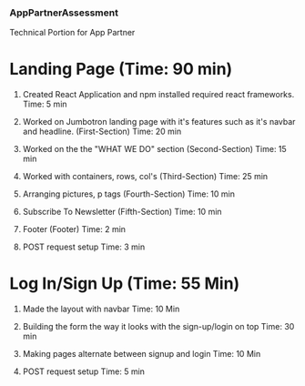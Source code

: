 ### AppPartnerAssessment
Technical Portion for App Partner


# Landing Page (Time: 90 min)

1. Created React Application and npm installed required react frameworks.
   Time: 5 min

2. Worked on Jumbotron landing page with it's features such as it's navbar and headline. (First-Section)
   Time: 20 min
   
3. Worked on the the "WHAT WE DO" section (Second-Section)
   Time: 15 min
 
4. Worked with containers, rows, col's (Third-Section)
   Time: 25 min
   
5. Arranging pictures, p tags (Fourth-Section)
   Time: 10 min
   
6. Subscribe To Newsletter (Fifth-Section)
   Time: 10 min
   
7. Footer (Footer)
   Time: 2 min
   
4. POST request setup
   Time: 3 min
   
# Log In/Sign Up (Time: 55 Min)

1. Made the layout with navbar
   Time: 10 Min

2. Building the form the way it looks with the sign-up/login on top
   Time: 30 min
   
3. Making pages alternate between signup and login
   Time: 10 Min
   
4. POST request setup
   Time: 5 min
